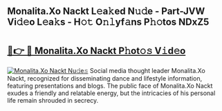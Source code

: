 ## Monalita.Xo Nackt L𝚎a𝚔ed N𝚞𝚍e - Part-JVW Vi𝚍𝚎o L𝚎a𝚔s - H𝚘𝚝 O𝚗𝚕yf𝚊ns P𝚑𝚘tos NDxZ5

# <h2><a href="http://kf8nm0.oniu.top/?m=Monalita.Xo+Nackt">🔗👉 🔴 Monalita.Xo Nackt P𝚑ot𝚘𝚜 V𝚒d𝚎o</a></h2>

[![Monalita.Xo Nackt Nu𝚍e𝚜](https://i.imgur.com/0qMVB7G.gif)](http://kf8nm0.oniu.top/?m=Monalita.Xo+Nackt)
Social media thought leader Monalita.Xo Nackt, recognized for disseminating dance and lifestyle information, featuring presentations and blogs. The public face of Monalita.Xo Nackt exudes a friendly and relatable energy, but the intricacies of his personal life remain shrouded in secrecy.  
